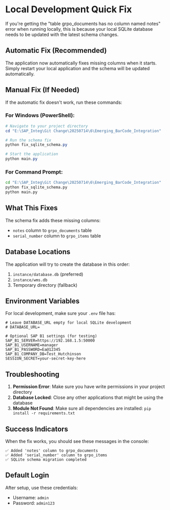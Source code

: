 # Local Development Quick Fix

If you're getting the "table grpo_documents has no column named notes" error when running locally, this is because your local SQLite database needs to be updated with the latest schema changes.

## Automatic Fix (Recommended)

The application now automatically fixes missing columns when it starts. Simply restart your local application and the schema will be updated automatically.

## Manual Fix (If Needed)

If the automatic fix doesn't work, run these commands:

### For Windows (PowerShell):
```powershell
# Navigate to your project directory
cd "E:\SAP_Integ\Git Change\20250714\6\Emerging_BarCode_Integration"

# Run the schema fix
python fix_sqlite_schema.py

# Start the application
python main.py
```

### For Command Prompt:
```cmd
cd "E:\SAP_Integ\Git Change\20250714\6\Emerging_BarCode_Integration"
python fix_sqlite_schema.py
python main.py
```

## What This Fixes

The schema fix adds these missing columns:
- `notes` column to `grpo_documents` table
- `serial_number` column to `grpo_items` table

## Database Locations

The application will try to create the database in this order:
1. `instance/database.db` (preferred)
2. `instance/wms.db` 
3. Temporary directory (fallback)

## Environment Variables

For local development, make sure your `.env` file has:
```
# Leave DATABASE_URL empty for local SQLite development
# DATABASE_URL=

# Optional SAP B1 settings (for testing)
SAP_B1_SERVER=https://192.168.1.5:50000
SAP_B1_USERNAME=manager
SAP_B1_PASSWORD=Ea@12345
SAP_B1_COMPANY_DB=Test_Hutchinson
SESSION_SECRET=your-secret-key-here
```

## Troubleshooting

1. **Permission Error**: Make sure you have write permissions in your project directory
2. **Database Locked**: Close any other applications that might be using the database
3. **Module Not Found**: Make sure all dependencies are installed: `pip install -r requirements.txt`

## Success Indicators

When the fix works, you should see these messages in the console:
```
✅ Added 'notes' column to grpo_documents
✅ Added 'serial_number' column to grpo_items
✅ SQLite schema migration completed
```

## Default Login

After setup, use these credentials:
- Username: `admin`
- Password: `admin123`